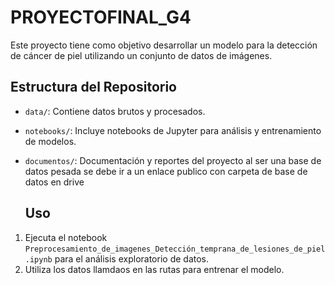 # PROYECTOFINAL_G4
Este proyecto tiene como objetivo desarrollar un modelo para la detección de cáncer de piel utilizando un conjunto de datos de imágenes.

## Estructura del Repositorio

- `data/`: Contiene datos brutos y procesados.
- `notebooks/`: Incluye notebooks de Jupyter para análisis y entrenamiento de modelos.
- `documentos/`: Documentación y reportes del proyecto al ser una base de datos pesada se debe ir a un enlace publico con carpeta de base de datos en drive

  ## Uso

1. Ejecuta el notebook `Preprocesamiento_de_imagenes_Detección_temprana_de_lesiones_de_piel.ipynb` para el análisis exploratorio de datos.
2. Utiliza los datos llamdaos en las rutas para entrenar el modelo.
